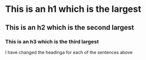 # This is an h1 which is the largest
## This is an h2 which is the second largest
### This is an h3 which is the third largest



I have changed the headinga for each of the sentences above
